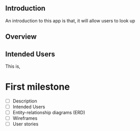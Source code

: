 ## Introduction
An introduction to this app is that, it will allow users to
look up  

## Overview

## Intended Users

This is,

# First milestone

* [ ] Description
* [ ] Intended Users
* [ ] Entity-relationship diagrams (ERD)
* [ ] Wireframes
* [ ] User stories 